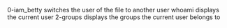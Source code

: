 0-iam_betty switches the user of the file to another user
whoami displays the current user
2-groups displays the groups the current user belongs to